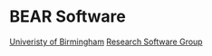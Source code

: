 # BEAR Software

[Univeristy of Birmingham](https://www.birmingham.ac.uk/bear-software) [Research Software Group](http://www.birmingham.ac.uk/bear-software)

